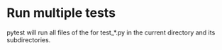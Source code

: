 # Run multiple tests

pytest will run all files of the for test_*.py in the current directory and its subdirectories.